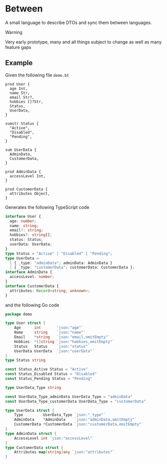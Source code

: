 # Between

A small language to describe DTOs and sync them between languages.

> [!WARNING]  
> Very early prototype, many and all things subject to change as well as many feature gaps

## Example

Given the following file `demo.bt`

```bt
prod User {
  age Int,
  name Str,
  email Str?,
  hobbies []?Str,
  Status,
  UserData,
}

sumstr Status {
  "Active",
  "Disabled",
  "Pending",
}

sum UserData {
  AdminData,
  CustomerData,
}

prod AdminData {
  accessLevel Int,
}

prod CustomerData {
  attributes Object,
}
```

Generates the following TypeScript code

```ts
interface User {
  age: number;
  name: string;
  email?: string;
  hobbies?: string[];
  status: Status;
  userData: UserData;
}
type Status = "Active" | "Disabled" | "Pending";
type UserData =
  | { _type: "adminData"; adminData: AdminData }
  | { _type: "customerData"; customerData: CustomerData };
interface AdminData {
  accessLevel: number;
}
interface CustomerData {
  attributes: Record<string, unknown>;
}
```

and the following Go code

```go
package demo

type User struct {
	Age      int       `json:"age"`
	Name     string    `json:"name"`
	Email    *string   `json:"email,omitEmpty"`
	Hobbies  *[]string `json:"hobbies,omitEmpty"`
	Status   Status    `json:"status"`
	UserData UserData  `json:"userData"`
}
type Status string

const Status_Active Status = "Active"
const Status_Disabled Status = "Disabled"
const Status_Pending Status = "Pending"

type UserData_Type string

const UserData_Type_adminData UserData_Type = "adminData"
const UserData_Type_customerData UserData_Type = "customerData"

type UserData struct {
	Type         UserData_Type `json:"_type"`
	AdminData    *AdminData    `json:"adminData,omitEmpty"`
	CustomerData *CustomerData `json:"customerData,omitEmpty"`
}
type AdminData struct {
	AccessLevel int `json:"accessLevel"`
}
type CustomerData struct {
	Attributes map[string]any `json:"attributes"`
}
```
